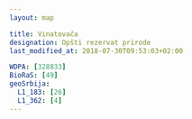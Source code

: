 ```yaml
---
layout: map

title: Vinatovača
designation: Opšti rezervat prirode
last_modified_at: 2018-07-30T09:53:03+02:00

WDPA: [328833]
BioRaS: [49]
geoSrbija:
  L1_183: [26]
  L1_362: [4]
---
```

